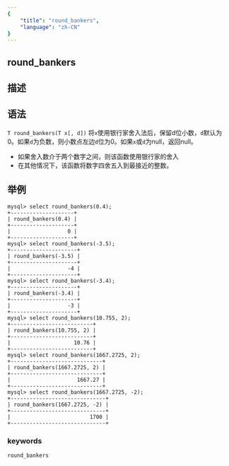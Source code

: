 ```yaml
---
{
    "title": "round_bankers",
    "language": "zh-CN"
}
---
```


<!-- 
Licensed to the Apache Software Foundation (ASF) under one
or more contributor license agreements.  See the NOTICE file
distributed with this work for additional information
regarding copyright ownership.  The ASF licenses this file
to you under the Apache License, Version 2.0 (the
"License"); you may not use this file except in compliance
with the License.  You may obtain a copy of the License at
  http://www.apache.org/licenses/LICENSE-2.0
Unless required by applicable law or agreed to in writing,
software distributed under the License is distributed on an
"AS IS" BASIS, WITHOUT WARRANTIES OR CONDITIONS OF ANY
KIND, either express or implied.  See the License for the
specific language governing permissions and limitations
under the License.
-->

## round_bankers

## 描述
## 语法

`T round_bankers(T x[, d])`
将`x`使用银行家舍入法后，保留d位小数，`d`默认为0。如果`d`为负数，则小数点左边`d`位为0。如果`x`或`d`为null，返回null。

+ 如果舍入数介于两个数字之间，则该函数使用银行家的舍入
+ 在其他情况下，该函数将数字四舍五入到最接近的整数。


## 举例

```
mysql> select round_bankers(0.4);
+--------------------+
| round_bankers(0.4) |
+--------------------+
|                  0 |
+--------------------+
mysql> select round_bankers(-3.5);
+---------------------+
| round_bankers(-3.5) |
+---------------------+
|                  -4 |
+---------------------+
mysql> select round_bankers(-3.4);
+---------------------+
| round_bankers(-3.4) |
+---------------------+
|                  -3 |
+---------------------+
mysql> select round_bankers(10.755, 2);
+--------------------------+
| round_bankers(10.755, 2) |
+--------------------------+
|                    10.76 |
+--------------------------+
mysql> select round_bankers(1667.2725, 2);
+-----------------------------+
| round_bankers(1667.2725, 2) |
+-----------------------------+
|                     1667.27 |
+-----------------------------+
mysql> select round_bankers(1667.2725, -2);
+------------------------------+
| round_bankers(1667.2725, -2) |
+------------------------------+
|                         1700 |
+------------------------------+
```

### keywords
	round_bankers
